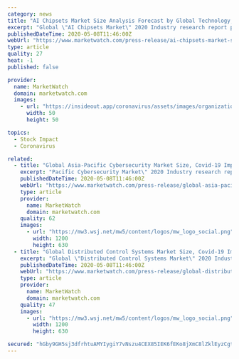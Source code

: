 ```yaml
---
category: news
title: "AI Chipsets Market Size Analysis Forecast by Global Technology, Latest Development 2020 to 2023 | COVID-19 Impact on Industry Share and Growth Rate"
excerpt: "Global \"AI Chipsets Market\" 2020 Industry research report provides an In-Depth and Professional analysis that includes"
publishedDateTime: 2020-05-08T11:46:00Z
webUrl: "https://www.marketwatch.com/press-release/ai-chipsets-market-size-analysis-forecast-by-global-technology-latest-development-2020-to-2023-covid-19-impact-on-industry-share-and-growth-rate-2020-05-08"
type: article
quality: 27
heat: -1
published: false

provider:
  name: MarketWatch
  domain: marketwatch.com
  images:
    - url: "https://insideout.app/coronavirus/assets/images/organizations/marketwatch.com-50x50.jpg"
      width: 50
      height: 50

topics:
  - Stock Impact
  - Coronavirus

related:
  - title: "Global Asia-Pacific Cybersecurity Market Size, Covid-19 Impact Analysis, key Insights Based on Product Type, End-use and Regional Demand Till 2023"
    excerpt: "Pacific Cybersecurity Market\" 2020 Industry research report provides an In-Depth and Professional analysis that includes an executive summary, definition, and scope of the market. The Asia-Pacific Cybersecurity market is segmented on the basis of technology,"
    publishedDateTime: 2020-05-08T11:46:00Z
    webUrl: "https://www.marketwatch.com/press-release/global-asia-pacific-cybersecurity-market-size-covid-19-impact-analysis-key-insights-based-on-product-type-end-use-and-regional-demand-till-2023-2020-05-08"
    type: article
    provider:
      name: MarketWatch
      domain: marketwatch.com
    quality: 62
    images:
      - url: "https://mw3.wsj.net/mw5/content/logos/mw_logo_social.png"
        width: 1200
        height: 630
  - title: "Global Distributed Control Systems Market Size, Covid-19 Impact Analysis, key Insights Based on Product Type, End-use and Regional Demand Till 2023"
    excerpt: "Global \"Distributed Control Systems Market\" 2020 Industry research report provides an In-Depth and Professional"
    publishedDateTime: 2020-05-08T11:46:00Z
    webUrl: "https://www.marketwatch.com/press-release/global-distributed-control-systems-market-size-covid-19-impact-analysis-key-insights-based-on-product-type-end-use-and-regional-demand-till-2023-2020-05-08"
    type: article
    provider:
      name: MarketWatch
      domain: marketwatch.com
    quality: 47
    images:
      - url: "https://mw3.wsj.net/mw5/content/logos/mw_logo_social.png"
        width: 1200
        height: 630

secured: "hGby9GH5sj3dfrhtuAMYIygiY7vNszu4CEX85IEK6fEKo8jXmC8lZklEyzCgtuBuf6uG0nt85DAvJM/mxH/GnVl7tq0T+d/uBT7AaDJ1fGA5BdnHe1vgWNMUb9499GujsGABIB8HKMi3OwrlulXV5LMtxaQNj/29ZQzkusqhPfrfOdinXfFksN4b7vXktE4V9SD8x+E+YWQ5tjYhbYvOVnbAg1Zw9jXJibwzc5kzg6zDBqJgg3kh6A9Yz7MHzdaiquyATFQ6GIXarr0DtZh8Tt0tTWqJ9w2FsieSjj+RZ68VwMrwOyJzKOlnqC6kMXmV;Ve+IVmf+R8lKcA+jdXgu7w=="
---
```



